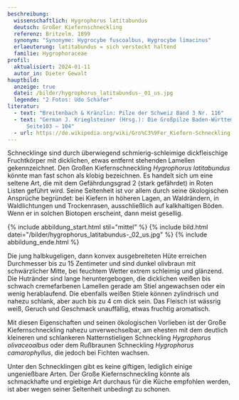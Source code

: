 ```yaml
---
beschreibung:
  wissenschaftlich: Hygrophorus latitabundus
  deutsch: Großer Kiefernschneckling
  referenz: Britzelm. 1899
  synonym: "Synonyme: Hygrocybe fuscoalbus, Hygrocybe limacinus"
  erlaeuterung: latitabundus = sich versteckt haltend
  familie: Hygrophoraceae
profil:
  aktualisiert: 2024-01-11
  autor_in: Dieter Gewalt
hauptbild:
  anzeige: true
  datei: /bilder/hygrophorus_latitabundus-_01_us.jpg
  legende: "2 Fotos: Udo Schäfer"
literatur:
  - text: "Breitenbach & Kränzlin: Pilze der Schweiz Band 3 Nr. 116"
  - text: "German J. Krieglsteiner (Hrsg.): Die Großpilze Baden-Württembergs Band 3
      Seite103 – 104"
  - url: https://de.wikipedia.org/wiki/Gro%C3%9Fer_Kiefern-Schneckling
---
```

Schnecklinge sind durch überwiegend schmierig-schleimige dickfleischige Fruchtkörper mit dicklichen, etwas entfernt stehenden Lamellen gekennzeichnet. Den Großen Kiefernschneckling *Hygrophorus latitabundus* könnte man fast schon als klobig bezeichnen. Es handelt sich um eine seltene Art, die mit dem Gefährdungsgrad 2 (stark gefährdet) in Roten Listen geführt wird. Seine Seltenheit ist vor allem durch seine ökologischen Ansprüche begründet: bei Kiefern in höheren Lagen, an Waldrändern, in Waldlichtungen und Trockenrasen, ausschließlich auf kalkhaltigen Böden. Wenn er in solchen Biotopen erscheint, dann meist gesellig.

{% include abbildung_start.html stil="mittel" %}
{% include bild.html datei="/bilder/hygrophorus_latitabundus-_02_us.jpg" %}
{% include abbildung_ende.html %}

Die jung halbkugeligen, dann konvex ausgebreiteten Hüte erreichen Durchmesser bis zu 15 Zentimeter und sind dunkel olivbraun mit schwärzlicher Mitte, bei feuchtem Wetter extrem schleimig und glänzend. Die Hutränder sind lange heruntergebogen, die dicklichen weißen bis schwach cremefarbenen Lamellen gerade am Stiel angewachsen oder ein wenig herablaufend.  Die ebenfalls weißen Stiele können zylindrisch und nahezu schlank, aber auch bis zu 4 cm dick sein. Das Fleisch ist wässrig weiß, Geruch und Geschmack unauffällig, etwas fruchtig aromatisch.

Mit diesen Eigenschaften und seinen ökologischen Vorlieben ist der Große Kiefernschneckling nahezu unverwechselbar, am ehesten mit dem deutlich kleineren und schlankeren Natternstieligen Schneckling *Hygrophorus olivaceoalbus* oder dem Rußbraunen Schneckling *Hygrophorus camarophyllus*, die jedoch bei Fichten wachsen.

Unter den Schnecklingen gibt es keine giftigen, lediglich einige ungenießbare Arten. Der Große Kiefernschneckling könnte als schmackhafte und ergiebige Art durchaus für die Küche empfohlen werden, ist aber wegen seiner Seltenheit unbedingt zu schonen.